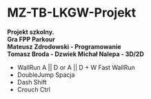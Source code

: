 # MZ-TB-LKGW-Projekt </br>
**Projekt szkolny. </br>
Gra FPP Parkour </br>
Mateusz Zdrodowski - Programowanie </br>
Tomasz Broda - Dzwiek
Michał Nalepa - 3D/2D** </br>
- WallRun A || D or A || D + W Fast WallRun </br>
- DoubleJump Spacja </br>
- Dash  Shift </br>
- Crouch Ctrl
